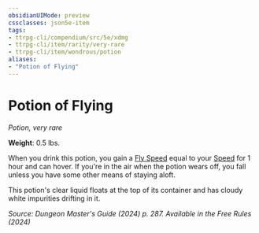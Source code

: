 ```yaml
---
obsidianUIMode: preview
cssclasses: json5e-item
tags:
- ttrpg-cli/compendium/src/5e/xdmg
- ttrpg-cli/item/rarity/very-rare
- ttrpg-cli/item/wondrous/potion
aliases: 
- "Potion of Flying"
---
```

# Potion of Flying
*Potion, very rare*  


**Weight**: 0.5 lbs.

When you drink this potion, you gain a [Fly Speed](3-Compendium/rules/variant-rules/fly-speed-xphb.md) equal to your [Speed](3-Compendium/rules/variant-rules/speed-xphb.md) for 1 hour and can hover. If you're in the air when the potion wears off, you fall unless you have some other means of staying aloft.

This potion's clear liquid floats at the top of its container and has cloudy white impurities drifting in it.

*Source: Dungeon Master's Guide (2024) p. 287. Available in the Free Rules (2024)*